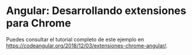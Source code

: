 # Angular: Desarrollando extensiones para Chrome

Puedes consultar el tutorial completo de este ejemplo en https://codeangular.org/2018/12/03/extensiones-chrome-angular/.
